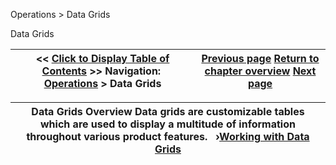 ﻿


Operations \> Data Grids






















Data Grids







| \<\< [Click to Display Table of Contents](data_grids.md) \>\> **Navigation:**     [Operations](operations-1.md) \> Data Grids | [Previous page](database_operations-1.md) [Return to chapter overview](operations-1.md) [Next page](working_with_data_grids-1.md) |
| --- | --- |













| Data Grids Overview Data grids are customizable tables which are used to display a multitude of information throughout various product features.   ›[Working with Data Grids](working_with_data_grids-1.md) |
| --- |









